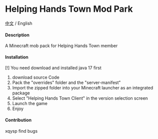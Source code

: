 # Helping Hands Town Mod Park
[中文](https://gitee.com/yanjunL/HelpingHandsTownMinecraftServerModPark/blob/master/README.md) / English

#### Description
A Minecraft mob pack for Helping Hands Town member

#### Installation
[!] You need download and installed java 17 first
1.  download source Code
2.  Pack the "overrides" folder and the "server-manifest"
3.  Import the zipped folder into your Minecraft launcher as an integrated package
4.  Select "Helping Hands Town Client" in the version selection screen
5.  Launch the game
6.  Enjoy

#### Contribution
xqysp find bugs
